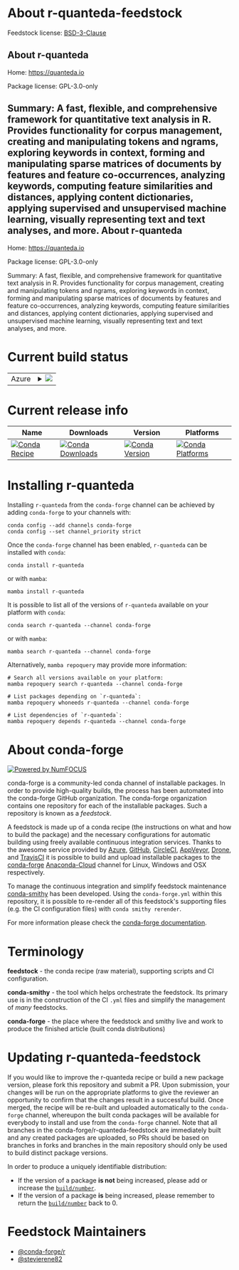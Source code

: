 About r-quanteda-feedstock
==========================

Feedstock license: [BSD-3-Clause](https://github.com/conda-forge/r-quanteda-feedstock/blob/main/LICENSE.txt)

About r-quanteda
----------------

Home: https://quanteda.io

Package license: GPL-3.0-only

Summary: A fast, flexible, and comprehensive framework for quantitative text analysis in R.  Provides functionality for corpus management, creating and manipulating tokens and ngrams, exploring keywords in context, forming and manipulating sparse matrices of documents by features and feature co-occurrences, analyzing keywords, computing feature similarities and distances, applying content dictionaries, applying supervised and unsupervised machine learning, visually representing text and text analyses, and more.
About r-quanteda
----------------

Home: https://quanteda.io

Package license: GPL-3.0-only

Summary: A fast, flexible, and comprehensive framework for quantitative text analysis in R.  Provides functionality for corpus management, creating and manipulating tokens and ngrams, exploring keywords in context, forming and manipulating sparse matrices of documents by features and feature co-occurrences, analyzing keywords, computing feature similarities and distances, applying content dictionaries, applying supervised and unsupervised machine learning, visually representing text and text analyses, and more.

Current build status
====================


<table>
    
  <tr>
    <td>Azure</td>
    <td>
      <details>
        <summary>
          <a href="https://dev.azure.com/conda-forge/feedstock-builds/_build/latest?definitionId=3459&branchName=main">
            <img src="https://dev.azure.com/conda-forge/feedstock-builds/_apis/build/status/r-quanteda-feedstock?branchName=main">
          </a>
        </summary>
        <table>
          <thead><tr><th>Variant</th><th>Status</th></tr></thead>
          <tbody><tr>
              <td>linux_64_r_base4.1</td>
              <td>
                <a href="https://dev.azure.com/conda-forge/feedstock-builds/_build/latest?definitionId=3459&branchName=main">
                  <img src="https://dev.azure.com/conda-forge/feedstock-builds/_apis/build/status/r-quanteda-feedstock?branchName=main&jobName=linux&configuration=linux%20linux_64_r_base4.1" alt="variant">
                </a>
              </td>
            </tr><tr>
              <td>linux_64_r_base4.2</td>
              <td>
                <a href="https://dev.azure.com/conda-forge/feedstock-builds/_build/latest?definitionId=3459&branchName=main">
                  <img src="https://dev.azure.com/conda-forge/feedstock-builds/_apis/build/status/r-quanteda-feedstock?branchName=main&jobName=linux&configuration=linux%20linux_64_r_base4.2" alt="variant">
                </a>
              </td>
            </tr><tr>
              <td>osx_64_r_base4.1</td>
              <td>
                <a href="https://dev.azure.com/conda-forge/feedstock-builds/_build/latest?definitionId=3459&branchName=main">
                  <img src="https://dev.azure.com/conda-forge/feedstock-builds/_apis/build/status/r-quanteda-feedstock?branchName=main&jobName=osx&configuration=osx%20osx_64_r_base4.1" alt="variant">
                </a>
              </td>
            </tr><tr>
              <td>osx_64_r_base4.2</td>
              <td>
                <a href="https://dev.azure.com/conda-forge/feedstock-builds/_build/latest?definitionId=3459&branchName=main">
                  <img src="https://dev.azure.com/conda-forge/feedstock-builds/_apis/build/status/r-quanteda-feedstock?branchName=main&jobName=osx&configuration=osx%20osx_64_r_base4.2" alt="variant">
                </a>
              </td>
            </tr><tr>
              <td>win_64</td>
              <td>
                <a href="https://dev.azure.com/conda-forge/feedstock-builds/_build/latest?definitionId=3459&branchName=main">
                  <img src="https://dev.azure.com/conda-forge/feedstock-builds/_apis/build/status/r-quanteda-feedstock?branchName=main&jobName=win&configuration=win%20win_64_" alt="variant">
                </a>
              </td>
            </tr>
          </tbody>
        </table>
      </details>
    </td>
  </tr>
</table>

Current release info
====================

| Name | Downloads | Version | Platforms |
| --- | --- | --- | --- |
| [![Conda Recipe](https://img.shields.io/badge/recipe-r--quanteda-green.svg)](https://anaconda.org/conda-forge/r-quanteda) | [![Conda Downloads](https://img.shields.io/conda/dn/conda-forge/r-quanteda.svg)](https://anaconda.org/conda-forge/r-quanteda) | [![Conda Version](https://img.shields.io/conda/vn/conda-forge/r-quanteda.svg)](https://anaconda.org/conda-forge/r-quanteda) | [![Conda Platforms](https://img.shields.io/conda/pn/conda-forge/r-quanteda.svg)](https://anaconda.org/conda-forge/r-quanteda) |

Installing r-quanteda
=====================

Installing `r-quanteda` from the `conda-forge` channel can be achieved by adding `conda-forge` to your channels with:

```
conda config --add channels conda-forge
conda config --set channel_priority strict
```

Once the `conda-forge` channel has been enabled, `r-quanteda` can be installed with `conda`:

```
conda install r-quanteda
```

or with `mamba`:

```
mamba install r-quanteda
```

It is possible to list all of the versions of `r-quanteda` available on your platform with `conda`:

```
conda search r-quanteda --channel conda-forge
```

or with `mamba`:

```
mamba search r-quanteda --channel conda-forge
```

Alternatively, `mamba repoquery` may provide more information:

```
# Search all versions available on your platform:
mamba repoquery search r-quanteda --channel conda-forge

# List packages depending on `r-quanteda`:
mamba repoquery whoneeds r-quanteda --channel conda-forge

# List dependencies of `r-quanteda`:
mamba repoquery depends r-quanteda --channel conda-forge
```


About conda-forge
=================

[![Powered by
NumFOCUS](https://img.shields.io/badge/powered%20by-NumFOCUS-orange.svg?style=flat&colorA=E1523D&colorB=007D8A)](https://numfocus.org)

conda-forge is a community-led conda channel of installable packages.
In order to provide high-quality builds, the process has been automated into the
conda-forge GitHub organization. The conda-forge organization contains one repository
for each of the installable packages. Such a repository is known as a *feedstock*.

A feedstock is made up of a conda recipe (the instructions on what and how to build
the package) and the necessary configurations for automatic building using freely
available continuous integration services. Thanks to the awesome service provided by
[Azure](https://azure.microsoft.com/en-us/services/devops/), [GitHub](https://github.com/),
[CircleCI](https://circleci.com/), [AppVeyor](https://www.appveyor.com/),
[Drone](https://cloud.drone.io/welcome), and [TravisCI](https://travis-ci.com/)
it is possible to build and upload installable packages to the
[conda-forge](https://anaconda.org/conda-forge) [Anaconda-Cloud](https://anaconda.org/)
channel for Linux, Windows and OSX respectively.

To manage the continuous integration and simplify feedstock maintenance
[conda-smithy](https://github.com/conda-forge/conda-smithy) has been developed.
Using the ``conda-forge.yml`` within this repository, it is possible to re-render all of
this feedstock's supporting files (e.g. the CI configuration files) with ``conda smithy rerender``.

For more information please check the [conda-forge documentation](https://conda-forge.org/docs/).

Terminology
===========

**feedstock** - the conda recipe (raw material), supporting scripts and CI configuration.

**conda-smithy** - the tool which helps orchestrate the feedstock.
                   Its primary use is in the construction of the CI ``.yml`` files
                   and simplify the management of *many* feedstocks.

**conda-forge** - the place where the feedstock and smithy live and work to
                  produce the finished article (built conda distributions)


Updating r-quanteda-feedstock
=============================

If you would like to improve the r-quanteda recipe or build a new
package version, please fork this repository and submit a PR. Upon submission,
your changes will be run on the appropriate platforms to give the reviewer an
opportunity to confirm that the changes result in a successful build. Once
merged, the recipe will be re-built and uploaded automatically to the
`conda-forge` channel, whereupon the built conda packages will be available for
everybody to install and use from the `conda-forge` channel.
Note that all branches in the conda-forge/r-quanteda-feedstock are
immediately built and any created packages are uploaded, so PRs should be based
on branches in forks and branches in the main repository should only be used to
build distinct package versions.

In order to produce a uniquely identifiable distribution:
 * If the version of a package **is not** being increased, please add or increase
   the [``build/number``](https://docs.conda.io/projects/conda-build/en/latest/resources/define-metadata.html#build-number-and-string).
 * If the version of a package **is** being increased, please remember to return
   the [``build/number``](https://docs.conda.io/projects/conda-build/en/latest/resources/define-metadata.html#build-number-and-string)
   back to 0.

Feedstock Maintainers
=====================

* [@conda-forge/r](https://github.com/conda-forge/r/)
* [@stevierene82](https://github.com/stevierene82/)

